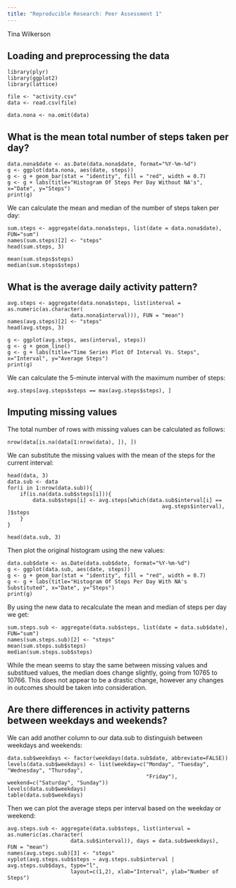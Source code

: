 ```yaml
---
title: "Reproducible Research: Peer Assessment 1"
---
```

Tina Wilkerson

## Loading and preprocessing the data
```{r}
library(plyr)
library(ggplot2)
library(lattice)

file <- "activity.csv"
data <- read.csv(file)

data.nona <- na.omit(data)
```

## What is the mean total number of steps taken per day?

```{r}
data.nona$date <- as.Date(data.nona$date, format="%Y-%m-%d")
g <- ggplot(data.nona, aes(date, steps)) 
g <- g + geom_bar(stat = "identity", fill = "red", width = 0.7)
g <- g + labs(title="Histogram Of Steps Per Day Without NA's", x="Date", y="Steps")
print(g)
```

We can calculate the mean and median of the number of steps taken per day:
```{r}
sum.steps <- aggregate(data.nona$steps, list(date = data.nona$date), FUN="sum")
names(sum.steps)[2] <- "steps"
head(sum.steps, 3)

mean(sum.steps$steps)
median(sum.steps$steps)
```

## What is the average daily activity pattern?

```{r}
avg.steps <- aggregate(data.nona$steps, list(interval = as.numeric(as.character(
                    data.nona$interval))), FUN = "mean")
names(avg.steps)[2] <- "steps"
head(avg.steps, 3)

g <- ggplot(avg.steps, aes(interval, steps))
g <- g + geom_line()
g <- g + labs(title="Time Series Plot Of Interval Vs. Steps", x="Interval", y="Average Steps")
print(g)
```

We can calculate the 5-minute interval with the maximum number of steps:
```{r}
avg.steps[avg.steps$steps == max(avg.steps$steps), ]
```

## Imputing missing values

The total number of rows with missing values can be calculated as follows:
```{r}
nrow(data[is.na(data[1:nrow(data), ]), ])
```

We can substitute the missing values with the mean of the steps for the current interval:
```{r}
head(data, 3)
data.sub <- data
for(i in 1:nrow(data.sub)){
    if(is.na(data.sub$steps[i])){
        data.sub$steps[i] <- avg.steps[which(data.sub$interval[i] == 
                                                 avg.steps$interval), ]$steps
    }
}

head(data.sub, 3)
```

Then plot the original histogram using the new values:
```{r}
data.sub$date <- as.Date(data.sub$date, format="%Y-%m-%d")
g <- ggplot(data.sub, aes(date, steps)) 
g <- g + geom_bar(stat = "identity", fill = "red", width = 0.7)
g <- g + labs(title="Histogram Of Steps Per Day With NA's Substituted", x="Date", y="Steps")
print(g)
```

By using the new data to recalculate the mean and median of steps per day we get:
```{r}
sum.steps.sub <- aggregate(data.sub$steps, list(date = data.sub$date), FUN="sum")
names(sum.steps.sub)[2] <- "steps"
mean(sum.steps.sub$steps)
median(sum.steps.sub$steps)
```

While the mean seems to stay the same between missing values and substitued values, the median does change slightly, going from 10765 to 10766. This does not appear to be a drastic change, however any changes in outcomes should be taken into consideration.

## Are there differences in activity patterns between weekdays and weekends?

We can add another column to our data.sub to distinguish between weekdays and weekends:
```{r}
data.sub$weekdays <- factor(weekdays(data.sub$date, abbreviate=FALSE))
levels(data.sub$weekdays) <- list(weekday=c("Monday", "Tuesday", "Wednesday", "Thursday",
                                            "Friday"), weekend=c("Saturday", "Sunday"))
levels(data.sub$weekdays)
table(data.sub$weekdays)
```

Then we can plot the average steps per interval based on the weekday or weekend:
```{r}
avg.steps.sub <- aggregate(data.sub$steps, list(interval = as.numeric(as.character(
                    data.sub$interval)), days = data.sub$weekdays), FUN = "mean")
names(avg.steps.sub)[3] <- "steps"
xyplot(avg.steps.sub$steps ~ avg.steps.sub$interval | avg.steps.sub$days, type="l", 
                    layout=c(1,2), xlab="Interval", ylab="Number of Steps")
```